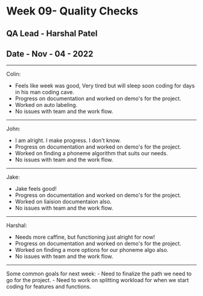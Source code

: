 
# Week 09- Quality Checks 
## QA Lead - Harshal Patel
## Date - Nov - 04 - 2022


<HR> Colin: 

-  Feels like week was good, Very tired but will sleep soon coding for days in his man coding cave.
-  Progress on documentation and worked on demo's for the project.
-  Worked on auto labeling.
-  No issues with team and the work flow.

<HR> John: 

-  I am alright. I make progress. I don't know.
-  Progress on documentation and worked on demo's for the project.
-  Worked on finding a phoneme algorithm that suits our needs.
-  No issues with team and the work flow.

<HR> Jake:

-  Jake feels good! 
-  Progress on documentation and worked on demo's for the project.
-  Worked on liaision documentaion also.
-  No issues with team and the work flow.

<HR> Harshal:

-  Needs more caffine, but functioning just alright for now! 
-  Progress on documentation and worked on demo's for the project.
-  Worked on finding a more options for our phoneme algo also.
-  No issues with team and the work flow.

<HR> Some common goals for next week:   
- Need to finalize the path we need to go for the project.
- Need to work on splitting workload for when we start coding for features and functions.